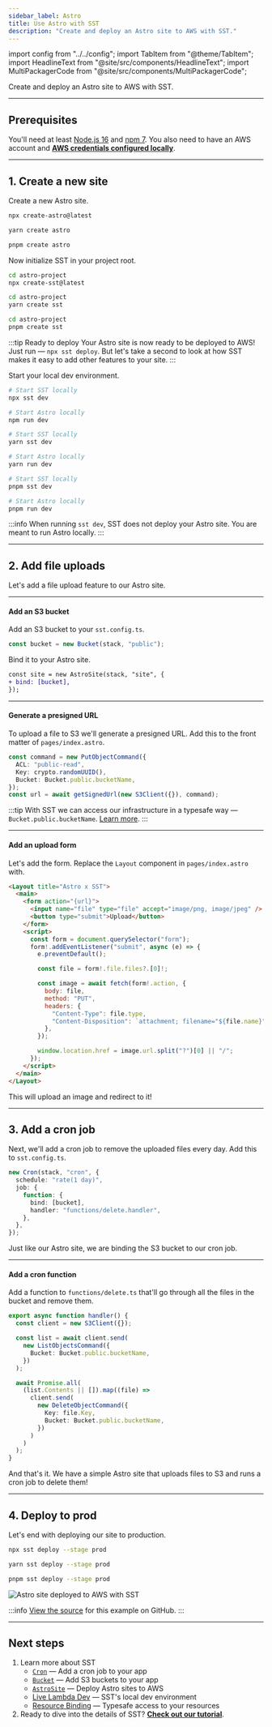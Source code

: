 ```yaml
---
sidebar_label: Astro
title: Use Astro with SST
description: "Create and deploy an Astro site to AWS with SST."
---
```


import config from "../../config";
import TabItem from "@theme/TabItem";
import HeadlineText from "@site/src/components/HeadlineText";
import MultiPackagerCode from "@site/src/components/MultiPackagerCode";

<HeadlineText>

Create and deploy an Astro site to AWS with SST.

</HeadlineText>

---

## Prerequisites

You'll need at least [Node.js 16](https://nodejs.org/) and [npm 7](https://www.npmjs.com/). You also need to have an AWS account and [**AWS credentials configured locally**](advanced/iam-credentials.md#loading-from-a-file).

---

## 1. Create a new site

Create a new Astro site.

<MultiPackagerCode>
<TabItem value="npm">

```bash
npx create-astro@latest
```

</TabItem>
<TabItem value="yarn">

```bash
yarn create astro
```

</TabItem>
<TabItem value="pnpm">

```bash
pnpm create astro
```

</TabItem>
</MultiPackagerCode>

Now initialize SST in your project root.

<MultiPackagerCode>
<TabItem value="npm">

```bash
cd astro-project
npx create-sst@latest
```

</TabItem>
<TabItem value="yarn">

```bash
cd astro-project
yarn create sst
```

</TabItem>
<TabItem value="pnpm">

```bash
cd astro-project
pnpm create sst
```

</TabItem>
</MultiPackagerCode>

:::tip Ready to deploy
Your Astro site is now ready to be deployed to AWS! Just run — `npx sst deploy`. But let's take a second to look at how SST makes it easy to add other features to your site.
:::

Start your local dev environment.

<MultiPackagerCode>
<TabItem value="npm">

```bash
# Start SST locally
npx sst dev

# Start Astro locally
npm run dev
```

</TabItem>
<TabItem value="yarn">

```bash
# Start SST locally
yarn sst dev

# Start Astro locally
yarn run dev
```

</TabItem>
<TabItem value="pnpm">

```bash
# Start SST locally
pnpm sst dev

# Start Astro locally
pnpm run dev
```

</TabItem>
</MultiPackagerCode>

:::info
When running `sst dev`, SST does not deploy your Astro site. You are meant to run Astro locally.
:::

---

## 2. Add file uploads

Let's add a file upload feature to our Astro site.

---

#### Add an S3 bucket

Add an S3 bucket to your `sst.config.ts`.

```ts title="sst.config.ts"
const bucket = new Bucket(stack, "public");
```

Bind it to your Astro site.

```diff title="sst.config.ts"
const site = new AstroSite(stack, "site", {
+ bind: [bucket],
});
```

---

#### Generate a presigned URL

To upload a file to S3 we'll generate a presigned URL. Add this to the front matter of `pages/index.astro`.

```ts title="pages/index.astro" {4}
const command = new PutObjectCommand({
  ACL: "public-read",
  Key: crypto.randomUUID(),
  Bucket: Bucket.public.bucketName,
});
const url = await getSignedUrl(new S3Client({}), command);
```

:::tip
With SST we can access our infrastructure in a typesafe way — `Bucket.public.bucketName`. [Learn more](resource-binding.md).
:::

---

#### Add an upload form

Let's add the form. Replace the `Layout` component in `pages/index.astro` with.

```html title="pages/index.astro"
<Layout title="Astro x SST">
  <main>
    <form action="{url}">
      <input name="file" type="file" accept="image/png, image/jpeg" />
      <button type="submit">Upload</button>
    </form>
    <script>
      const form = document.querySelector("form");
      form!.addEventListener("submit", async (e) => {
      	e.preventDefault();

      	const file = form!.file.files?.[0]!;

      	const image = await fetch(form!.action, {
          body: file,
          method: "PUT",
          headers: {
            "Content-Type": file.type,
            "Content-Disposition": `attachment; filename="${file.name}"`,
          },
      	});

      	window.location.href = image.url.split("?")[0] || "/";
      });
    </script>
  </main>
</Layout>
```

This will upload an image and redirect to it!

---

## 3. Add a cron job

Next, we'll add a cron job to remove the uploaded files every day. Add this to `sst.config.ts`.

```ts title="sst.config.ts" {5}
new Cron(stack, "cron", {
  schedule: "rate(1 day)",
  job: {
    function: {
      bind: [bucket],
      handler: "functions/delete.handler",
    },
  },
});
```

Just like our Astro site, we are binding the S3 bucket to our cron job.

---

#### Add a cron function

Add a function to `functions/delete.ts` that'll go through all the files in the bucket and remove them.

```ts title="functions/delete.ts"
export async function handler() {
  const client = new S3Client({});

  const list = await client.send(
    new ListObjectsCommand({
      Bucket: Bucket.public.bucketName,
    })
  );

  await Promise.all(
    (list.Contents || []).map((file) =>
      client.send(
        new DeleteObjectCommand({
          Key: file.Key,
          Bucket: Bucket.public.bucketName,
        })
      )
    )
  );
}
```

And that's it. We have a simple Astro site that uploads files to S3 and runs a cron job to delete them!

---

## 4. Deploy to prod

Let's end with deploying our site to production.

<MultiPackagerCode>
<TabItem value="npm">

```bash
npx sst deploy --stage prod
```

</TabItem>
<TabItem value="yarn">

```bash
yarn sst deploy --stage prod
```

</TabItem>
<TabItem value="pnpm">

```bash
pnpm sst deploy --stage prod
```

</TabItem>
</MultiPackagerCode>

![Astro site deployed to AWS with SST](/img/start/astro-site-deployed-to-aws-with-sst.png)

:::info
[View the source](https://github.com/serverless-stack/sst/tree/master/examples/quickstart-astro) for this example on GitHub.
:::

---

## Next steps

1. Learn more about SST
   - [`Cron`](../constructs/Cron.md) — Add a cron job to your app
   - [`Bucket`](../constructs/Bucket.md) — Add S3 buckets to your app
   - [`AstroSite`](../constructs/AstroSite.md) — Deploy Astro sites to AWS
   - [Live Lambda Dev](../live-lambda-development.md) — SST's local dev environment
   - [Resource Binding](../resource-binding.md) — Typesafe access to your resources
2. Ready to dive into the details of SST? [**Check out our tutorial**](../learn/index.md).
